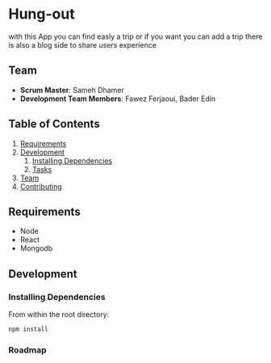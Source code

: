 # Hung-out
with this App you can find easly a trip or if you want you can add a trip
there is also a blog side to share users experience

## Team

  - __Scrum Master__: Sameh Dhamer
  - __Development Team Members__: Fawez Ferjaoui, Bader Edin

## Table of Contents


1. [Requirements](#requirements)
1. [Development](#development)
    1. [Installing Dependencies](#installing-dependencies)
    1. [Tasks](#tasks)
1. [Team](#team)
1. [Contributing](#contributing)



## Requirements

- Node
- React
- Mongodb

## Development

### Installing Dependencies

From within the root directory:

```sh
npm install

```

### Roadmap
